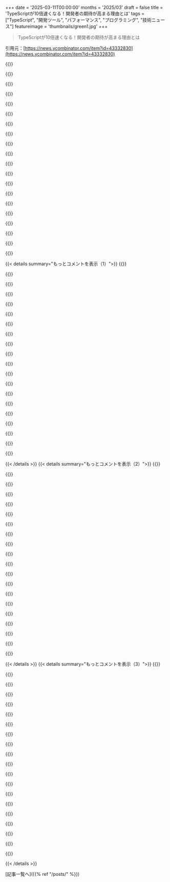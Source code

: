 +++
date = '2025-03-11T00:00:00'
months = '2025/03'
draft = false
title = 'TypeScriptが10倍速くなる！開発者の期待が高まる理由とは'
tags = ["TypeScript", "開発ツール", "パフォーマンス", "プログラミング", "技術ニュース"]
featureimage = 'thumbnails/green1.jpg'
+++

> TypeScriptが10倍速くなる！開発者の期待が高まる理由とは

引用元：[https://news.ycombinator.com/item?id=43332830](https://news.ycombinator.com/item?id=43332830)

{{<matomeQuote body="やあ、みんな！TypeScriptチームのDaniel Rosenwasserだ。今回は大興奮で発表するよ！Ryan Cavanaugh（俺の開発リーダー）と俺がここにいるから、何か質問があれば気軽に聞いてくれ。ブログで紹介したDiscordのAMAも今度の木曜日にあるから、ぜひ参加してね！" userName="DanRosenwasser" createdAt="2025-03-11T14:39:39" color="#ff5733">}}

{{<matomeQuote body="Daniel、こんにちは！俺はTypeScriptコンパイラAPIに依存したツールをいっぱい作ってるんだ。CJSのコードベースはブラウザの標準モジュールに読み込むのがかなり難しいから、Jakeたちが言ってた標準モジュールベースのバージョンをすごく楽しみにしてるんだ。それってまだ進行中？ツール作成者向けにネイティブコンパイラはどう配布されるの？WASMになると思うけど、コンパイラAPIは互換性あるのか？ツールのマイグレーションも難しいかもってちょっと心配。<br>追記: TS APIの上で動くライブラリを維持してるんだけど、それがさらに他のライブラリで使われているんだ。フレームワークの静的解析とか、いろんなリンターやコンパイラで使われてる。だから依存チェーンが結構深くて広がってるんだ。TSコンパイラだけがJSのインタープロトにして、他はそのまま？それともTSエコシステムのツールもGoに移行する必要がある？" userName="spankalee" createdAt="2025-03-11T15:21:21" color="#ff33a1">}}

{{<matomeQuote body="記事を見る限り、彼らはGoで書いているみたいだから、多分Goのバイナリを配布するって感じだね。" userName="lytedev" createdAt="2025-03-11T15:25:31" color="">}}

{{<matomeQuote body="多分、WASMでも配布されるかも。そうすればJavaScriptコードベースに統合しやすいし。" userName="maxloh" createdAt="2025-03-11T15:36:43" color="">}}

{{<matomeQuote body="WASMを実行する方がV8でJSを実行するより速くなるんかな？" userName="nine_k" createdAt="2025-03-11T17:44:43" color="">}}

{{<matomeQuote body="俺の経験上、WASMをJSより速くするのは結構難しいよ。特にJSが劣悪で効率が悪くない限りは。LLVM生成のWASMがあればVanilla JSを上回る可能性があるけど、JSとの互換性のオーバーヘッドを考えると確実じゃないし、何をするかによるよね。2025年の時点で、GoのWASMジェネレータはLLVMより劣っていて、Vanilla JSパフォーマンスに並ぶのも難しい。<br>GoでWASMを速くする方法があるらしいけど、まだ試してない。" userName="airforce1" createdAt="2025-03-11T18:20:56" color="#785bff">}}

{{<matomeQuote body="GolangとLLVMのWasmバックエンドは、Wasm GC拡張をまだサポートしていないみたいだね。これがJSと本気で対等になるためには必要だろうし、今の方式ではGoのコードとGC実装を一緒に実行するのは理にかなってないと思う。" userName="zozbot234" createdAt="2025-03-11T18:35:58" color="">}}

{{<matomeQuote body="GolangにおけるWasmGCの主要な障害は、(A) Goは移動しないGCを期待していて、WasmGCはその提供を義務付けられていないこと。(B) WasmGCはGoが必要とする内部ポインタをサポートしていないことだ。" userName="mappu" createdAt="2025-03-11T21:27:16" color="#ff5733">}}

{{<matomeQuote body="これらの問題は、WasmGCにコンパイルされるどの言語でも発生するから、要するにWasmGC用の新しいGCされた型は、普通のWASMの線形ヒープとは完全に無関係なんだ。基盤部分を再編成しないといけないし、どの言語でも関係なくて。" userName="zozbot234" createdAt="2025-03-11T23:08:29" color="">}}

{{<matomeQuote body="Goはプログラマーに生ポインタを公開しているから、その説明だとGoのセマンティクスを実装するにはまだ初歩的すぎると思う。これを実現するにはWasmGC 2.0が必要だろうね。ただ、Luaには適しているかもしれない。" userName="mappu" createdAt="2025-03-11T23:30:49" color="">}}

{{<matomeQuote body="Goにはポインタ演算のサポートは無いと思うけど、参照っぽいものがあるだけだよ。" userName="zozbot234" createdAt="2025-03-12T08:03:36" color="">}}

{{<matomeQuote body="unsafeパッケージを使えばポインタ演算もできるけど、確かに見た目は良くないね。" userName="pjmlp" createdAt="2025-03-12T14:03:22" color="">}}

{{<matomeQuote body="Goは速いし素晴らしいけど、Rustの方がパースやASTの構造では優れている気がする。Goを選んだ理由は何なの？" userName="no_wizard" createdAt="2025-03-11T14:59:14" color="#785bff">}}

{{<matomeQuote body="シンプルって言われるけど、それはGoの大きな強みだよ。悪いことじゃない。" userName="prisenco" createdAt="2025-03-12T03:27:21" color="">}}

{{<matomeQuote body="C#スタイルのOOPを避けられることで生産性が上がっていると思う。Goのシンプルさが助けになってるね。" userName="whattidywhat" createdAt="2025-03-12T11:19:40" color="#ff5c5c">}}

{{<matomeQuote body="RustよりGoが選ばれた理由はコンパイラのポートが速く、GCのあるネイティブコードの強みが大きいからだよ。" userName="commandersaki" createdAt="2025-03-12T12:14:50" color="#785bff">}}

{{<matomeQuote body="言語選びは熱いトピックで、GoはTypeScriptのパターンに似ててポーティングが楽だと思う。" userName="DanRosenwasser" createdAt="2025-03-11T15:05:33" color="#785bff">}}

{{<matomeQuote body="＞C#は明らかに選ばれるべきだが、この決断には何か訳があるんだろうか？彼の意見も聞きたい。" userName="electroly" createdAt="2025-03-11T15:44:06" color="">}}

{{<matomeQuote body="Andersがその話に答えている。Goは自動GCを持ちながら低レベル言語に近いと言ってたよ。" userName="fixprix" createdAt="2025-03-11T15:52:22" color="#ff5733">}}

{{<matomeQuote body="＞C#を作ったから全てに使うべきというのは変な論理だよね。言語は問題に合わせて選ぶべきだよ。" userName="jodrellblank" createdAt="2025-03-11T17:23:29" color="">}}

{{< details summary="もっとコメントを表示（1）">}}
{{<matomeQuote body="C#はMicrosoftの言語で、TypeScriptは2番目のMicrosoft言語だと思う。C#のリードアーキテクトがTypeScriptの変更に関わっているのもそのため。もしFordが車を作ってChevyのエンジンを使ったら、気にならない？" userName="uticus" createdAt="2025-03-11T18:54:19" color="#ff33a1">}}

{{<matomeQuote body="C#とTypeScriptどっちも良くない印象だね。新しいコードベースを始める人は、両方を避けてGoに行くんじゃないかな。" userName="jay_kyburz" createdAt="2025-03-11T19:23:30" color="">}}

{{<matomeQuote body="．NETの実行ファイルはランタイムが必要だけど、Goのは不要。TSCが多くの場所にインストールされているから、急にこの負担はきつい。Javaにも似たような問題があるよね。" userName="almosthere" createdAt="2025-03-11T20:45:54" color="">}}

{{<matomeQuote body="．NETはJITとAOTターゲット用に自己完結型の単一ファイル実行可能ファイルを作っているし、Javaもユーザーにランタイムのインストールを要求しない。JLinkやJPackageも長い間あるし。" userName="vips7L" createdAt="2025-03-11T23:24:44" color="">}}

{{<matomeQuote body="オープンソースの世界では政治的なデメリットが多いね。それにC#はWindowsを離れるとあまり高品質なランタイムとして評価されてない。" userName="vessenes" createdAt="2025-03-11T15:55:24" color="">}}

{{<matomeQuote body="Anders HejlsbergがMicrosoftで重要なプロジェクトに関わっている。これが政治的な利点だと思う。オープンソースの大きな世界はこの決定には影響しない。" userName="electroly" createdAt="2025-03-11T15:59:23" color="">}}

{{<matomeQuote body="GoはRustよりも遥かに簡単だと思う。それが理由だな。Microsoftがしっかりしたオープンソースゲームエンジンを支援しない理由が知りたい。" userName="999900000999" createdAt="2025-03-11T15:41:08" color="">}}

{{<matomeQuote body="GodotのC#を支援したことはあるし、ウェブで動くように手助けするのも良いね。少しの支援でも、C#をウェブで動かせるのは素晴らしいと思う。" userName="cardanome" createdAt="2025-03-11T17:45:05" color="#ff33a1">}}

{{<matomeQuote body="GoとC#の比較は興味深いし、色々な意見があるね。両者ともGCやメモリ管理、並列処理に優れていると思うが、C#がGoを選んだ理由を知りたい。" userName="fabian2k" createdAt="2025-03-11T15:24:17" color="">}}

{{<matomeQuote body="C#は悪くないけど、AOTコンパイルされたファイルがたくさんできるのが、Goのゼロ依存バイナリには向かないんじゃない？" userName="typ" createdAt="2025-03-11T16:22:59" color="">}}

{{<matomeQuote body="C#はネイティブAOTなしでも単一バイナリの実行ファイルが作れるんだよね。" userName="fabian2k" createdAt="2025-03-11T16:55:50" color="">}}

{{<matomeQuote body="でも、.NETランタイムが大きいから、Goのバイナリよりはかなりサイズが大きくなるんじゃないの？" userName="cardanome" createdAt="2025-03-11T17:46:53" color="">}}

{{<matomeQuote body="Goはランタイムがあるから、他のアプリに埋め込むのが結構難しいよね。これからTypeScriptコンパイラが他のプロジェクトに埋め込まれる未来ってどうなるんだろう？（DenoやJupyterのカーネルとか）今はプロセス間APIの話があるみたいだけど、技術的な詳細があまり不明だよね。TS7でコンパイラを埋め込むことはできるようになるのかな？それともサポートされないのかな？" userName="noodletheworld" createdAt="2025-03-11T15:01:44" color="#785bff">}}

{{<matomeQuote body="よく最適化されたJavaScriptはC++の性能に約1.5倍まで近づけるんだ。ゲームエンジンをJavaScriptで開発した経験があるからわかる。なんでTypeScriptチームは既存のTS/JSコードベースの最適化じゃなくて全く新しい技術に移行してるのか理解できないな。" userName="AshleysBrain" createdAt="2025-03-11T15:07:26" color="#ff5c5c">}}

{{<matomeQuote body="チームの歴史背景を考えると、AOTコンパイルされたC#の方が良くない？" userName="pjmlp" createdAt="2025-03-11T14:51:58" color="">}}

{{<matomeQuote body="決定に関与してないけど、C#アプリケーションは起動時間とメモリ使用量が高くなるんじゃない？CI/CDボックスで早く立ち上げて動かす必要があるコンパイラにとっては大事なポイントだよね。LSPみたいなデーモンにはC#が合うと思うけど。" userName="Cthulhu_" createdAt="2025-03-11T15:44:18" color="">}}

{{<matomeQuote body="ありがとう、でもなんで.NETエコシステムのルーツを持つチームがC#/Native AOTを使わないと決めたのかは全然わからないね。" userName="pjmlp" createdAt="2025-03-11T15:18:10" color="">}}

{{<matomeQuote body="C#とGoは直接の競争相手だし、Goの利点はC#にもある機能なんだよね。トップレベル関数の欠如を除いては。別にそれは問題ではなくて、ファイルごとにクラスを定義してメソッドを静的にすればいいだけだし。プラットフォームサポートに関する意味のある違いもない、.NET AOTはWin/Mac/Linuxに対応してるし、開発者が使う全プラットフォームをサポートしてる。彼はこれら全てを知ってるだろうから、決定には本質的には機能に関するものではないと考えられる。おそらく.NETチームやMicrosoft内部での政治的な問題が原因なんじゃないかな。彼が使おうとしてバグにイライラしたのかも。戦闘に耐えた感じが本当の理由かも。全貌が見えないのは明らかだよ。" userName="mike_hearn" createdAt="2025-03-11T20:15:43" color="#ff5733">}}

{{<matomeQuote body="速い開発ツールは素晴らしいね！TSチームが開発体験を真剣に考えてるのはいつも嬉しい。ただ、もしTSのコードがTS以外で書かれるようになると、コアチームがTSを常に使うことができなくなって、開発体験に影響が出るかも。それがFlow（OCamlで書かれている）の失敗例だと思うけど、チームはどう考えてるんだろう？" userName="bcherny" createdAt="2025-03-11T14:45:35" color="#38d3d3">}}

{{<matomeQuote body="bcherny、そうなんだ！自己利用（dog-fooding）はTSの開発体験を良くする大きな要因だよね。テストやインフラも整ってるし。ただし、これは補足で開発者のフィードバックにも頼らないといけないと思うし、コンパイラや言語サービス以外のTSを書く必要もあると思うよ。" userName="DanRosenwasser" createdAt="2025-03-11T15:56:20" color="#38d3d3">}}


{{< /details >}}
{{< details summary="もっとコメントを表示（2）">}}
{{<matomeQuote body="面白い！他のインフラチームの問題を見てると、確かに難しい問題に思えるね。TSコンパイラエンジニアがGitHubでサポートローテーションを増やすってこと？TSチームが所有するフルスタックのTSアプリもあったりするのかな？それをみんなで持とうとするの？TSチームはMSFTの他のチームにローテーションする予定もあるの？" userName="rattray" createdAt="2025-03-12T01:44:15" color="">}}

{{<matomeQuote body="最終的には、ブラウザのJS独占を打破する必要があると思ってる。WASMまたは別の手段でのパフォーマンスの均等化が必要だね。そうすれば、開発者が全てのツールの中で快適に高性能な言語を使えるようになるんだ。" userName="pjc50" createdAt="2025-03-11T14:51:33" color="">}}

{{<matomeQuote body="まず、このスレッドと記事は言語やアプリの実行パフォーマンスとは関係ないよ。tscコンパイラの実行時間だけの話だし。次に、JavaScriptはすでに速いから、パフォーマンスを上げるためにWASMは現実的ではないし、JSの遅さはコード実行以外の問題に起因することが多いよ。" userName="austin-cheney" createdAt="2025-03-11T16:38:44" color="">}}

{{<matomeQuote body="この見解と、TypeScriptチームがコンパイラをGoで書き直して10倍速くなったことはどう整合性を取るの？TSで維持できたかもしれないのに、なぜそうしなかったのかな？" userName="sebzim4500" createdAt="2025-03-11T19:42:38" color="#ff33a1">}}

{{<matomeQuote body="この動画でも少し言ってたけど、TypeScriptのコードベースは多態的な関数呼び出しが多くて、JIT最適化が難しいんだ。JSからGoにしたことで3.5倍の改善があったよ。残りの10倍はマルチスレッド化から来てるけど、JSコンパイラでは効率的にできないからね。" userName="auxiliarymoose" createdAt="2025-03-11T22:56:01" color="#ff5733">}}

{{<matomeQuote body="彼らのテストケースの詳細はわからないけど、もっと速い言語を使ったら1,000,000倍速くなるかもしれないと知ってる。個人的に60k行以上のコードを持つアプリがあったけど、tscは大体13秒でコンパイルしてた。SWCだと約2.5秒だね。このことから、パフォーマンスの改善はコンパイラをいじるよりもアプリケーションを改良する方が大きいと思うんだ。" userName="austin-cheney" createdAt="2025-03-11T21:13:12" color="">}}

{{<matomeQuote body="短くて分かりやすいコメントありがとう。" userName="mmcnl" createdAt="2025-03-11T19:21:20" color="#ff5733">}}

{{<matomeQuote body="ブラウザ以外のパフォーマンスを探してるの？DOMに関しては他の言語がパフォーマンスを持ってくるケースは見ないけど、キャンバスやWebGLに直接描画しないと信じられないよ。" userName="bloomingkales" createdAt="2025-03-11T15:32:24" color="">}}

{{<matomeQuote body="Flowは遅くて不安定で、バージョンアップが難しいから依存関係も更新しないといけないんだ。おかげでFlowタイプを持つライブラリが減って、今やTypeScriptの時代になったよ。" userName="jillyboel" createdAt="2025-03-11T14:54:20" color="">}}

{{<matomeQuote body="うちの経験は逆で、かなり大きなFlowタイプのコードベースが100ms未満で全チェックできるんだ。TSに変換したときは数分かかったよ。Flowは境界でのタイプがパラレル化を助けて、TSより正確なエラーメッセージを出せるんだ。ただ、サードパーティライブラリのサポートはほぼ死んでるけど。" userName="matclayton" createdAt="2025-03-11T19:06:40" color="#ff33a1">}}

{{<matomeQuote body="プロジェクトが柔軟なスクリプト言語から始まることが多いけど、JSは十分パフォーマンスがあるんだ。90%のことはブラウザVMで十分速く動く。でも結局はよりネイティブな表現が勝つことが多い。" userName="zoogeny" createdAt="2025-03-11T16:25:49" color="">}}

{{<matomeQuote body="高プロファイルなプロジェクトが低レベルから高レベルに移行したことは思いつかないな。プリズマのRustからTypeScriptへのリライトも特別だと思うけど、コンパイラはJSでの良いケースじゃないよ。" userName="throwitaway1123" createdAt="2025-03-11T16:59:06" color="#45d325">}}

{{<matomeQuote body="プリズマの件はちょっと話がずれてる。WASMを使ってるけど、主にJS内でクエリ実行が行われてて前のアーキテクチャでは両方をRustが扱ってたんだ。JSが多いと別のランタイムでやり取りするのは普通は意味がないよ。" userName="zoogeny" createdAt="2025-03-11T17:19:10" color="">}}

{{<matomeQuote body="WASMはクエリプランを生成するために使われるけど、クエリ実行は完全にTypeScript内でされるんだ。低レベルから高レベルへの移行はあり得るって話を否定したいだけだよ。コンパイラは分散メモリーが得意だし、すべてのワークロードに当てはまるわけじゃない。" userName="throwitaway1123" createdAt="2025-03-11T19:21:11" color="#785bff">}}

{{<matomeQuote body="今回の証拠は環境に依存してる限り、単に誤解を招くものだと思う。Rustのコードが速いのは間違いないけど、IPCのコストを上回る速さじゃないわけ。だから、新しいプロジェクトにJSランタイムを使うのがデフォルトに戻るのはどうかなって疑問を投げかけてる。これからのLLMsはもっと進化するし、古い考えを見直す時期だと思う。" userName="zoogeny" createdAt="2025-03-11T20:30:02" color="#785bff">}}

{{<matomeQuote body="ひとつのPrismaの例にとらわれず、緑のプロジェクトは必ずしも低レベルの言語に向いているわけじゃないって話をしたい。ソフトウェアの書き直しが言語の質を示すばかりじゃなく、間違ったドメインでの使用を避ける傾向があるのがポイント。低レベル言語は学習コストが高いから、気軽に選択されにくいのは事実だね。" userName="throwitaway1123" createdAt="2025-03-12T02:16:33" color="#785bff">}}

{{<matomeQuote body="”すべてのグリーンフィールドプロジェクトは必ず低レベル言語に向いている”ってのは誤読だと思う。これは仮定を疑うための呼びかけであって、絶対的な命令じゃない。そのため、インタープリタ型のスクリプト言語の適性を見直すつもりだ。" userName="zoogeny" createdAt="2025-03-12T05:03:58" color="">}}

{{<matomeQuote body="一番最初のコメントは「よりネイティブな表現が勝る」って意見への返答で、必然性とは言葉の使い方の問題がある。言語の書き直しは必ずしも言語の質を示すものじゃないわけで、こういう話に対して他のポイントに注意を向けてほしい。" userName="throwitaway1123" createdAt="2025-03-12T05:37:58" color="">}}

{{<matomeQuote body="言葉の定義に対して議論するのはあまり意味がないと思う。あなたが言ったことが「必然的」だれば、私が自動車の安全について議論する時には、その根拠ある議論が必要だ。" userName="zoogeny" createdAt="2025-03-12T06:16:56" color="">}}

{{<matomeQuote body="「必然的」って言葉の解釈が狭すぎる。あなたを誤解したと言われてもしょうがない。私はそんな絶対的な主張をしているわけじゃないから、この記事がどんな流れで書かれているかを見てほしい。" userName="zoogeny" createdAt="2025-03-12T08:25:25" color="">}}


{{< /details >}}
{{< details summary="もっとコメントを表示（3）">}}
{{<matomeQuote body="私の主張は「必然性」に依存していない。低レベルの言語に不安を感じるのが普通で、誤用が多いのが理由。高レベル言語の方が好まれるのはそのためだと思うし、その点を理解してほしい。" userName="throwitaway1123" createdAt="2025-03-12T09:14:23" color="">}}

{{<matomeQuote body="目の前で技術が変わってる状況で、予想される技術に基づいて判断するのは難しい。特にOSソケットやファイルディスクリプタからデータを読み取るアプリでスクリプト言語を選ぶのが最適かどうかも疑問が残る。" userName="computably" createdAt="2025-03-12T04:04:02" color="#ff33a1">}}

{{<matomeQuote body="ソフトウェアが低レベルの言語に移行するのは必ずしも質が良いからじゃない、この流れには理由がある。数が増えると性能の要件が変わる場合も多いから、立ち上げからすべてを考えすぎるのは危険だと思う。" userName="anileated" createdAt="2025-03-12T07:28:43" color="#785bff">}}

{{<matomeQuote body="自分は未来を予測するつもりはないけど、新しい証拠に基づいて古い仮定を再考したい。LLMはずっと“オートコンプリート”かもしれないし、今後何十年もそうかもしれないけど、今の直感は今後2、3年で特にコーディングに関して能力が向上すると思ってる。実際に使ってみた経験から、そう感じるんだ。自分はPerl、Python、JavaScript、C++、PHP、Javaでプログラムを書けるし、Go、Rust、Elixir、C、Ruby、Swift、Scalaでも十分なアプリは作れると思う。6ヶ月前に“基本的なCRUDウェブアプリを書くのに何を選ぶ？”って聞かれたらTypeScriptって言ったかもしれない。でも今はその理由を疑問に思ってる。LLMの助けがあれば、RustやZigでウェブアプリを書くことに何の問題があるのか？" userName="zoogeny" createdAt="2025-03-12T08:58:13" color="#ff5c5c">}}

{{<matomeQuote body="LLMの助けがあっても、RustやZigを選ぶ理由は変わらない。メンテナンスの負担が増えて、競合他社に比べて開発速度が遅くなるから。競合は早く製品を出して、より少ない問題で済むし、サポートも受けやすい。あなたのプロダクトは速いかもしれないけど、彼らの方が早く動くし、動作も安定する。" userName="anileated" createdAt="2025-03-12T14:37:53" color="">}}

{{<matomeQuote body="アセンブリ言語のプログラマーを想像してみて。あなたは自分のスタイルが競争において優位性を持つと信じている。自分が“Cコンパイラ”を持ってきたら、そのアセンブリの質は関係なくなる。突然、10倍の量のアセンブリを生成できるからね。でも、生成されたアセンブリを見ることってどれくらいある？コンパイラは大量のアセンブリを生成するためのツールで、歴史的に見てもCコンパイラを使った人達はアセンブリを書いた人達よりも早く市場に製品を出せた。LLMがコンパイラのように、高レベルの指示を与えて自動でプログラミング言語に翻訳してくれるなら、その翻訳の品質が重要だ。" userName="zoogeny" createdAt="2025-03-12T17:37:50" color="#ff33a1">}}

{{<matomeQuote body="よくテストされたコンパイラは、LLMよりもかなり決定論的で、出力を検証せずに黒箱として扱える。" userName="Vaguely2178" createdAt="2025-03-12T18:19:28" color="">}}

{{<matomeQuote body="人間は決定論的じゃない。ジュニアエンジニアにコードを任せることもあるし、長期的には大きな違いが見えない。人間のミスを防ぐエンジニアリングプラクティスがあるから、それは捨てない。むしろ、強化すると思う。LLMにも人間と同じように厳しく検証する必要がある。コンパイラを黒箱として信頼するのは、信頼できる仕組みを作ったからだし、LLMにも同じことができると考える。" userName="zoogeny" createdAt="2025-03-12T18:27:19" color="#ff33a1">}}

{{<matomeQuote body="そう、だからこそ人間とLLMがメンテナブルなコードを書くことを望む。そうすればレビューやメンテナンスができるし、最初の質問に戻るけど、どのプログラミング言語がメンテナンスしやすいかってことになる。" userName="Vaguely2178" createdAt="2025-03-12T18:34:58" color="">}}

{{<matomeQuote body="ループに戻ってきたね。最初は“メンテナブルなアセンブリ”なんて気にしないって言ったけど、あなたはシステムの維持管理を求めて、私はコードの維持管理を求めている。だから、お互いの違いを受け入れよう。未来では、主にLLMによって書かれたコードでシステムを構築すると思うし、良いコードの基準も変わると思う。" userName="zoogeny" createdAt="2025-03-12T19:08:08" color="">}}

{{<matomeQuote body="ループにハマっているのはあなたが立場を変えているから。最初はLLMの出力をコンパイラの出力と比較したけれどそれが間違いだと指摘したら、次は人間と比較しだした。しかし、その場合LLMも人間と同じようにメンテナブルなコードを生成する必要があるということになる。また元の前提に戻ってきた。" userName="Vaguely2178" createdAt="2025-03-12T19:19:01" color="">}}

{{<matomeQuote body="コンパイラには決定論以外にも多数の要素がある。決定論が全てじゃないし、それによりコンパイラは評価する要素を持つ。LLMもコンパイラと同じ特性を持っている部分もあれば、人間のような特性もある。これがそのユニークさであり、システム設計においてその影響を理解する際は細かいアプローチが必要なんだ。LLMは高水準の指示をプログラミング言語に変換する点でコンパイラのようだし、この点で特有の制御が必要だということになる。" userName="zoogeny" createdAt="2025-03-12T19:25:57" color="">}}

{{<matomeQuote body="確かに、コンパイラには決定論以外の要素もあるけれど、決定論があるからこそコンパイラを黒箱として扱える。LLMはこの特性を共有しないから、その出力を検証する必要がある。それが維持しやすいソフトウェアの条件なんだ。" userName="Vaguely2178" createdAt="2025-03-12T19:31:53" color="">}}

{{<matomeQuote body="面白い疑問だけど、コンパイラが非決定的だったらどうする？アセンブリに戻るの？それとも、もう少し決定的にするためにコンパイラを頑張って改良する？それとも失敗の可能性を考慮してシステムを設計する？医療や航空業界は不完全な人間をどう扱うか学ぶことができるかも。あと、GoやRust、Zigの方がPythonやPHP、Ruby、JavaScriptより維持が難しいって本気で思ってるの？ちょっと馬鹿らしい気がするな。" userName="zoogeny" createdAt="2025-03-12T19:42:04" color="#785bff">}}

{{<matomeQuote body="医療や航空業界は不完全な人間をどう扱ってるかって？科学では「ピアレビュー」ってシステムがあって、コードが維持しやすいと、仲間にコードを見てもらいやすいんだ。だから、結局はこの話に戻るよ。" userName="Vaguely2178" createdAt="2025-03-12T20:14:28" color="">}}

{{<matomeQuote body="高いレベルの言語にポートされた有名なプロジェクトのことは思いつかないな。ソフトウェアは高いレベルの言語に「書き直される」ことはないけど、代替品に置き換わることは頻繁にあるよ。一例はDiscord、Electronで作られたアプリで市場に出た時、他の音声クライアントを一掃したね。" userName="sapiogram" createdAt="2025-03-11T16:31:00" color="">}}

{{<matomeQuote body="DiscordのバックエンドってほとんどRustとGoじゃないの？" userName="timeon" createdAt="2025-03-12T01:18:26" color="">}}

{{<matomeQuote body="開発時間を短くするためには高レベルの言語から始めるのが賢いね。アプリの価値を証明したら、後で低レベルの言語に切り替えるのが良いってことだ。早すぎる最適化は全ての悪の根源って言ったっけ？" userName="melbourne_mat" createdAt="2025-03-11T21:06:20" color="#ff5c5c">}}

{{<matomeQuote body="https://news.ycombinator.com/item?id=29228427　このスレッドでは、通常は「早すぎる最適化が悪の根源」と短縮されるクヌースの言葉について詳しく解説してるよ。これは、すぐに高い果実を取ろうとするんじゃなく、低い果実を無視しないでって意味だ。今のコンパイラは優れているから、誰もCやC++に落とすことは求められてないよ。" userName="vacuity" createdAt="2025-03-11T23:52:45" color="#45d325">}}

{{<matomeQuote body="多くの人が今から10〜25年前の事実に基づいてると思う。かつてスクリプト言語がプロトタイピング能力で大きな利点を持ってたけど、その頃の静的な言語は本当にひどかった。でも静的言語も随分改善されたよ。グリーンフィールドで何かを始めると、全体の構造を考えていれば、静的言語の方が開発プロセスが1週間進む頃には速くなると感じる。" userName="jerf" createdAt="2025-03-12T16:15:26" color="#ff5c5c">}}


{{< /details >}}


[記事一覧へ]({{% ref "/posts/" %}})

